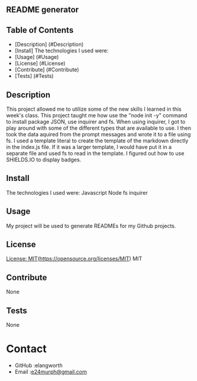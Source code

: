 ## README generator

## Table of Contents
* [Description] (#Description)
* [Install] The technologies I used were:
* [Usage] (#Usage)
* [License] (#License)
* [Contribute] (#Contribute)
* [Tests] (#Tests)

## Description
This project allowed me to utilize some of the new skills I learned in this week's class. This project taught me how use the "node init -y" command to install package JSON, use inquirer and fs. When using inquirer, I got to play around with some of the different types that are available to use. I then took the data aquired from the prompt messages and wrote it to a file using fs. I used a template literal to create the template of the markdown directly in the index.js file. If it was a larger template, I would have put it in a separate file and used fs to read in the template. I figured out how to use SHIELDS.IO to display badges.

## Install
The technologies I used were:
Javascript
Node
fs
inquirer

## Usage
My project will be used to generate READMEs for my Github projects.

## License
[License: MIT](https://img.shields.io/badge/License-MIT-yellow.svg)(https://opensource.org/licenses/MIT)
MIT

## Contribute
None

## Tests
None    

# Contact 
* GitHub :elangworth
* Email :e24murph@gmail.com
